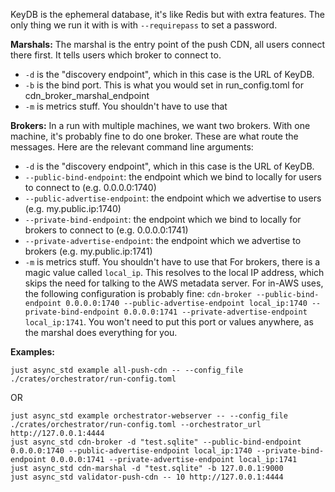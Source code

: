 KeyDB is the ephemeral database, it's like Redis but with extra features. The only thing we run it with is with `--requirepass` to set a password.

**Marshals:**
The marshal is the entry point of the push CDN, all users connect there first. It tells users which broker to connect to.

- `-d` is the "discovery endpoint", which in this case is the URL of KeyDB.
- `-b` is the bind port. This is what you would set in run_config.toml for cdn_broker_marshal_endpoint
- `-m` is metrics stuff. You shouldn't have to use that


**Brokers:**
In a run with multiple machines, we want two brokers. With one machine, it's probably fine to do one broker. These are what route the messages. Here are the relevant command line arguments:

- `-d` is the "discovery endpoint", which in this case is the URL of KeyDB.
- `--public-bind-endpoint`: the endpoint which we bind to locally for users to connect to (e.g. 0.0.0.0:1740)
- `--public-advertise-endpoint`: the endpoint which we advertise to users (e.g. my.public.ip:1740)
- `--private-bind-endpoint`: the endpoint which we bind to locally for brokers to connect to (e.g. 0.0.0.0:1741)
- `--private-advertise-endpoint`: the endpoint which we advertise to brokers (e.g. my.public.ip:1741)
- `-m` is metrics stuff. You shouldn't have to use that
For brokers, there is a magic value called `local_ip`. This resolves to the local IP address, which skips the need for talking to the AWS metadata server. For in-AWS uses, the following configuration is probably fine:
`cdn-broker --public-bind-endpoint 0.0.0.0:1740 --public-advertise-endpoint local_ip:1740 --private-bind-endpoint 0.0.0.0:1741 --private-advertise-endpoint local_ip:1741`. You won't need to put this port or values anywhere, as the marshal does everything for you.

**Examples:**

`just async_std example all-push-cdn -- --config_file ./crates/orchestrator/run-config.toml`

OR

```
just async_std example orchestrator-webserver -- --config_file ./crates/orchestrator/run-config.toml --orchestrator_url http://127.0.0.1:4444
just async_std cdn-broker -d "test.sqlite" --public-bind-endpoint 0.0.0.0:1740 --public-advertise-endpoint local_ip:1740 --private-bind-endpoint 0.0.0.0:1741 --private-advertise-endpoint local_ip:1741
just async_std cdn-marshal -d "test.sqlite" -b 127.0.0.1:9000
just async_std validator-push-cdn -- 10 http://127.0.0.1:4444
```